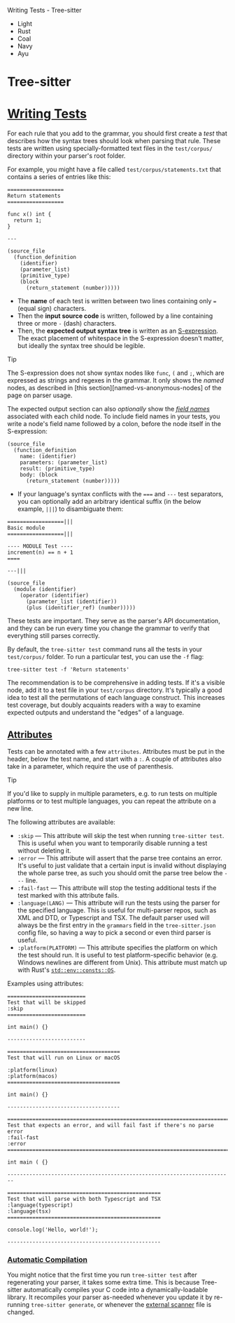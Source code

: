 Writing Tests - Tree-sitter



* Light
* Rust
* Coal
* Navy
* Ayu

Tree-sitter
===========



[Writing Tests](#writing-tests "#writing-tests")
================================================

For each rule that you add to the grammar, you should first create a *test* that describes how the syntax trees should look
when parsing that rule. These tests are written using specially-formatted text files in the `test/corpus/` directory within
your parser's root folder.

For example, you might have a file called `test/corpus/statements.txt` that contains a series of entries like this:

```
==================
Return statements
==================

func x() int {
  return 1;
}

---

(source_file
  (function_definition
    (identifier)
    (parameter_list)
    (primitive_type)
    (block
      (return_statement (number)))))

```

* The **name** of each test is written between two lines containing only `=` (equal sign) characters.
* Then the **input source code** is written, followed by a line containing three or more `-` (dash) characters.
* Then, the **expected output syntax tree** is written as an [S-expression](https://en.wikipedia.org/wiki/S-expression "https://en.wikipedia.org/wiki/S-expression"). The exact placement of whitespace in
  the S-expression doesn't matter, but ideally the syntax tree should be legible.

Tip

The S-expression does not show syntax nodes like `func`, `(` and `;`, which are expressed as strings and regexes in the grammar.
It only shows the *named* nodes, as described in [this section][named-vs-anonymous-nodes] of the page on parser usage.

The expected output section can also *optionally* show the [*field names*](../using-parsers/2-basic-parsing.html#node-field-names "../using-parsers/2-basic-parsing.html#node-field-names") associated with each child
node. To include field names in your tests, you write a node's field name followed by a colon, before the node itself in
the S-expression:

```
(source_file
  (function_definition
    name: (identifier)
    parameters: (parameter_list)
    result: (primitive_type)
    body: (block
      (return_statement (number)))))

```

* If your language's syntax conflicts with the `===` and `---` test separators, you can optionally add an arbitrary identical
  suffix (in the below example, `|||`) to disambiguate them:

```
==================|||
Basic module
==================|||

---- MODULE Test ----
increment(n) == n + 1
====

---|||

(source_file
  (module (identifier)
    (operator (identifier)
      (parameter_list (identifier))
      (plus (identifier_ref) (number)))))

```

These tests are important. They serve as the parser's API documentation, and they can be run every time you change the grammar
to verify that everything still parses correctly.

By default, the `tree-sitter test` command runs all the tests in your `test/corpus/` folder. To run a particular test, you
can use the `-f` flag:

```
tree-sitter test -f 'Return statements'

```

The recommendation is to be comprehensive in adding tests. If it's a visible node, add it to a test file in your `test/corpus`
directory. It's typically a good idea to test all the permutations of each language construct. This increases test coverage,
but doubly acquaints readers with a way to examine expected outputs and understand the "edges" of a language.

[Attributes](#attributes "#attributes")
---------------------------------------

Tests can be annotated with a few `attributes`. Attributes must be put in the header, below the test name, and start with
a `:`. A couple of attributes also take in a parameter, which require the use of parenthesis.

Tip

If you'd like to supply in multiple parameters, e.g. to run tests on multiple platforms or to test multiple languages,
you can repeat the attribute on a new line.

The following attributes are available:

* `:skip` — This attribute will skip the test when running `tree-sitter test`.
  This is useful when you want to temporarily disable running a test without deleting it.
* `:error` — This attribute will assert that the parse tree contains an error. It's useful to just validate that a certain
  input is invalid without displaying the whole parse tree, as such you should omit the parse tree below the `---` line.
* `:fail-fast` — This attribute will stop the testing additional tests if the test marked with this attribute fails.
* `:language(LANG)` — This attribute will run the tests using the parser for the specified language. This is useful for
  multi-parser repos, such as XML and DTD, or Typescript and TSX. The default parser used will always be the first entry in
  the `grammars` field in the `tree-sitter.json` config file, so having a way to pick a second or even third parser is useful.
* `:platform(PLATFORM)` — This attribute specifies the platform on which the test should run. It is useful to test platform-specific
  behavior (e.g. Windows newlines are different from Unix). This attribute must match up with Rust's [`std::env::consts::OS`](https://doc.rust-lang.org/std/env/consts/constant.OS.html "https://doc.rust-lang.org/std/env/consts/constant.OS.html").

Examples using attributes:

```
=========================
Test that will be skipped
:skip
=========================

int main() {}

-------------------------

====================================
Test that will run on Linux or macOS

:platform(linux)
:platform(macos)
====================================

int main() {}

------------------------------------

========================================================================
Test that expects an error, and will fail fast if there's no parse error
:fail-fast
:error
========================================================================

int main ( {}

------------------------------------------------------------------------

=================================================
Test that will parse with both Typescript and TSX
:language(typescript)
:language(tsx)
=================================================

console.log('Hello, world!');

-------------------------------------------------

```

### [Automatic Compilation](#automatic-compilation "#automatic-compilation")

You might notice that the first time you run `tree-sitter test` after regenerating your parser, it takes some extra time.
This is because Tree-sitter automatically compiles your C code into a dynamically-loadable library. It recompiles your parser
as-needed whenever you update it by re-running `tree-sitter generate`, or whenever the [external scanner](./4-external-scanners.html "./4-external-scanners.html")
file is changed.
